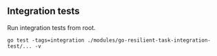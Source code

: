 ## Integration tests

Run integration tests from root.
```
go test -tags=integration ./modules/go-resilient-task-integration-test/... -v
```